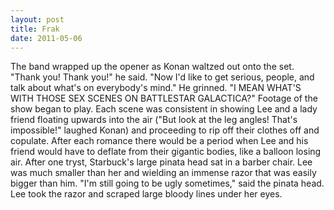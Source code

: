 ```yaml
---
layout: post
title: Frak
date: 2011-05-06
---
```

The band wrapped up the opener as Konan waltzed out onto the set.    "Thank you! Thank you!" he said. "Now I'd like to get serious, people, and
      talk about what's on everybody's mind." He grinned. "I MEAN WHAT'S WITH THOSE SEX SCENES ON
      BATTLESTAR GALACTICA?"    Footage of the show began to play. Each scene
      was consistent in showing Lee and a lady friend floating upwards into the air ("But look at
      the leg angles! That's impossible!" laughed Konan) and proceeding to rip off their clothes off
      and copulate.    After each romance there would be a period when Lee and
      his friend would have to deflate from their gigantic bodies, like a balloon losing air.    After one tryst, Starbuck's large pinata head sat in a barber chair. Lee was
      much smaller than her and wielding an immense razor that was easily bigger than him.    "I'm still going to be ugly sometimes," said the pinata head. Lee took the
      razor and scraped large bloody lines under her eyes.